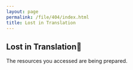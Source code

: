 ```yaml
---
layout: page
permalink: /file/404/index.html
title: Lost in Translation
---
```


## Lost in Translation🍺

The resources you accessed are being prepared.


<br>

